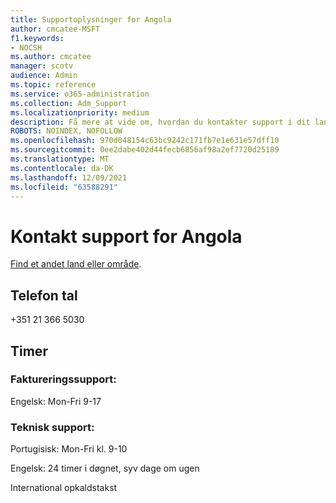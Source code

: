 ```yaml
---
title: Supportoplysninger for Angola
author: cmcatee-MSFT
f1.keywords:
- NOCSH
ms.author: cmcatee
manager: scotv
audience: Admin
ms.topic: reference
ms.service: o365-administration
ms.collection: Adm_Support
ms.localizationpriority: medium
description: Få mere at vide om, hvordan du kontakter support i dit land eller område.
ROBOTS: NOINDEX, NOFOLLOW
ms.openlocfilehash: 970d048154c63bc9242c171fb7e1e631e57dff10
ms.sourcegitcommit: 0ee2dabe402d44fecb6856af98a2ef7720d25189
ms.translationtype: MT
ms.contentlocale: da-DK
ms.lasthandoff: 12/09/2021
ms.locfileid: "63588291"
---
```

# <a name="contact-support-for-angola"></a>Kontakt support for Angola

[Find et andet land eller område](../get-help-support.md).

## <a name="phone-number"></a>Telefon tal
+351 21 366 5030

## <a name="hours"></a>Timer
### <a name="billing-support"></a>Faktureringssupport:

Engelsk: Mon-Fri 9-17

### <a name="technical-support"></a>Teknisk support:

Portugisisk: Mon-Fri kl. 9-10

Engelsk: 24 timer i døgnet, syv dage om ugen

International opkaldstakst
